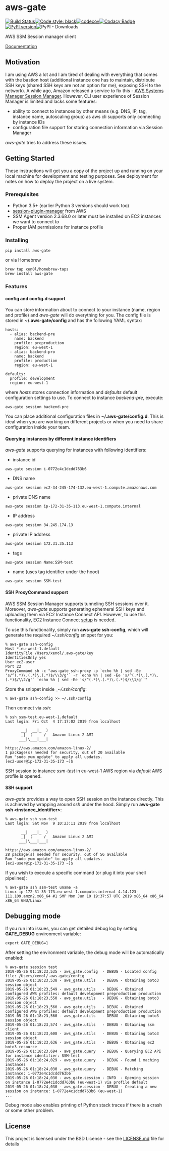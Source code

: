 # aws-gate
[![Build Status](https://travis-ci.org/xen0l/aws-gate.svg?branch=master)](https://travis-ci.org/xen0l/aws-gate)[![Code style: black](https://img.shields.io/badge/code%20style-black-000000.svg)](https://github.com/psf/black)[![codecov](https://codecov.io/gh/xen0l/aws-gate/branch/master/graph/badge.svg)](https://codecov.io/gh/xen0l/aws-gate)[![Codacy Badge](https://api.codacy.com/project/badge/Grade/5f4385e925e34788a20e40b4a3319b2d)](https://app.codacy.com/app/xen0l/aws-gate?utm_source=github.com&utm_medium=referral&utm_content=xen0l/aws-gate&utm_campaign=Badge_Grade_Settings)[![PyPI version](https://badge.fury.io/py/aws-gate.svg)](https://badge.fury.io/py/aws-gate)![PyPI - Downloads](https://img.shields.io/pypi/dm/aws-gate)

AWS SSM Session manager client

[Documentation](https://aws-gate.readthedocs.io)

## Motivation

I am using AWS a lot and I am tired of dealing with everything that comes with the bastion host (additional instance one has to maintain, distribute SSH keys (shared SSH keys are not an option for me), exposing SSH to the network). A while ago, Amazon released a service to fix this - [AWS Systems Manager Session Manager](https://docs.aws.amazon.com/systems-manager/latest/userguide/session-manager.html). However, CLI user experience of Session Manager is limited and lacks some features:

* ability to connect to instances by other means (e.g. DNS, IP, tag, instance name, autoscaling group) as aws cli supports only connecting by instance IDs
* configuration file support for storing connection information via Session Manager

*aws-gate* tries to address these issues.

## Getting Started

These instructions will get you a copy of the project up and running on your local machine for development and testing purposes. See deployment for notes on how to deploy the project on a live system.

### Prerequisites

* Python 3.5+ (earlier Python 3 versions should work too)
* [session-plugin-manager](https://docs.aws.amazon.com/systems-manager/latest/userguide/session-manager-working-with-install-plugin.html) from AWS
* SSM Agent version 2.3.68.0 or later must be installed on EC2 instances we want to connect to
* Proper IAM permissions for instance profile

### Installing

```
pip install aws-gate
```

or via Homebrew

```
brew tap xen0l/homebrew-taps
brew install aws-gate
```

### Features

#### config and config.d support

You can store information about to connect to your instance (name, region and profile) and *aws-gate* will do everything for you. The config file is stored in **~/.aws-gate/config** and has the following YAML syntax:

```
hosts:
  - alias: backend-pre
    name: backend
    profile: preproduction
    region: eu-west-1
  - alias: backend-pro
    name: backend
    profile: production
    region: eu-west-1

defaults:
  profile: development
  region: eu-west-1
```

where *hosts* stores connection information and *defaults* default configuration settings to use. To connect to instance _backend-pre_, execute:
```
aws-gate session backend-pre
```

You can place additional configuration files in **~/.aws-gate/config.d**. This is ideal when you are working on different projects or when you need to share configuration inside your team.

#### Querying instances by different instance identifiers

*aws-gate* supports querying for instances with following identifiers:

* instance id
```
aws-gate session i-0772e4c1dcdd763b6
```
* DNS name
```
aws-gate session ec2-34-245-174-132.eu-west-1.compute.amazonaws.com
```
* private DNS name
```
aws-gate session ip-172-31-35-113.eu-west-1.compute.internal
```

* IP address
```
aws-gate session 34.245.174.13
```

* private IP address
```
aws-gate session 172.31.35.113
```

* tags
```
aws-gate session Name:SSM-test
```

* name (uses tag identifier under the hood)
```
aws-gate session SSM-test
```

#### SSH ProxyCommand support

AWS SSM Session Manager supports tunneling SSH sessions over it. Moreover, _aws-gate_ supports generating ephemeral SSH
keys and uploading them via EC2 Instance Connect API. However, to use this functionality,
EC2 Instance Connect [setup](https://docs.aws.amazon.com/AWSEC2/latest/UserGuide/ec2-instance-connect-set-up.html) is needed.

To use this functionality, simply run **aws-gate ssh-config**, which will generate the required _~/.ssh/config_ snippet for you:
```
% aws-gate ssh-config
Host *.eu-west-1.default
IdentityFile /Users/xenol/.aws-gate/key
IdentitiesOnly yes
User ec2-user
Port 22
ProxyCommand sh -c "aws-gate ssh-proxy -p `echo %h | sed -Ee 's/^(.*)\.(.*)\.(.*)$/\\3/g'` -r `echo %h | sed -Ee 's/^(.*)\.(.*)\.(.*)$/\\2/g'` `echo %h | sed -Ee 's/^(.*)\.(.*)\.(.*)$/\\1/g'`"
```

Store the snippet inside __~/.ssh/config_:
```
% aws-gate ssh-config >> ~/.ssh/config
```

Then connect via *ssh*:
```
% ssh ssm-test.eu-west-1.default
Last login: Fri Oct  4 17:17:02 2019 from localhost

       __|  __|_  )
       _|  (     /   Amazon Linux 2 AMI
      ___|\___|___|

https://aws.amazon.com/amazon-linux-2/
1 package(s) needed for security, out of 20 available
Run "sudo yum update" to apply all updates.
[ec2-user@ip-172-31-35-173 ~]$
```

SSH session to instance _ssm-test_ in eu-west-1 AWS region via _default_ AWS profile is opened.

#### SSH support

*aws-gate* provides a way to open SSH session on the instance directly. This is achieved by wrapping around _ssh_ under the hood.
Simply run **aws-gate ssh <instance_identifier>**:

```
% aws-gate ssh ssm-test
Last login: Sat Nov  9 10:23:11 2019 from localhost

       __|  __|_  )
       _|  (     /   Amazon Linux 2 AMI
      ___|\___|___|

https://aws.amazon.com/amazon-linux-2/
28 package(s) needed for security, out of 56 available
Run "sudo yum update" to apply all updates.
[ec2-user@ip-172-31-35-173 ~]$
```

If you wish to execute a specific command (or plug it into your shell pipelines):

```
% aws-gate ssh ssm-test uname -a
Linux ip-172-31-35-173.eu-west-1.compute.internal 4.14.123-111.109.amzn2.x86_64 #1 SMP Mon Jun 10 19:37:57 UTC 2019 x86_64 x86_64 x86_64 GNU/Linux
```

## Debugging mode

If you run into issues, you can get detailed debug log by setting **GATE_DEBUG** environment variable:
```
export GATE_DEBUG=1
```

After setting the environment variable, the debug mode will be automatically enabled:
```
% aws-gate session test
2019-05-26 01:18:23,535 - aws_gate.config  - DEBUG - Located config file: /Users/xenol/.aws-gate/config
2019-05-26 01:18:23,538 - aws_gate.utils   - DEBUG - Obtaining boto3 session object
2019-05-26 01:18:23,549 - aws_gate.utils   - DEBUG - Obtained configured AWS profiles: default development preproduction production
2019-05-26 01:18:23,550 - aws_gate.utils   - DEBUG - Obtaining boto3 session object
2019-05-26 01:18:23,560 - aws_gate.utils   - DEBUG - Obtained configured AWS profiles: default development preproduction production
2019-05-26 01:18:23,560 - aws_gate.utils   - DEBUG - Obtaining boto3 session object
2019-05-26 01:18:23,574 - aws_gate.utils   - DEBUG - Obtaining ssm client
2019-05-26 01:18:23,608 - aws_gate.utils   - DEBUG - Obtaining boto3 session object
2019-05-26 01:18:23,636 - aws_gate.utils   - DEBUG - Obtaining ec2 boto3 resource
2019-05-26 01:18:23,694 - aws_gate.query   - DEBUG - Querying EC2 API for instance identifier: SSM-test
2019-05-26 01:18:24,029 - aws_gate.query   - DEBUG - Found 1 maching instances
2019-05-26 01:18:24,030 - aws_gate.query   - DEBUG - Matching instance: i-0772e4c1dcdd763b6
2019-05-26 01:18:24,030 - aws_gate.session - INFO  - Opening session on instance i-0772e4c1dcdd763b6 (eu-west-1) via profile default
2019-05-26 01:18:24,030 - aws_gate.session - DEBUG - Creating a new session on instance: i-0772e4c1dcdd763b6 (eu-west-1)
...
```

Debug mode also enables printing of Python stack traces if there is a crash or some other problem.

## License

This project is licensed under the BSD License - see the [LICENSE.md](LICENSE.md) file for details
